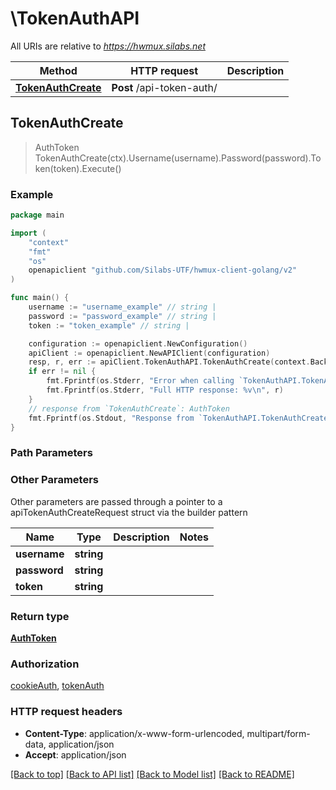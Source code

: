 # \TokenAuthAPI

All URIs are relative to *https://hwmux.silabs.net*

Method | HTTP request | Description
------------- | ------------- | -------------
[**TokenAuthCreate**](TokenAuthAPI.md#TokenAuthCreate) | **Post** /api-token-auth/ | 



## TokenAuthCreate

> AuthToken TokenAuthCreate(ctx).Username(username).Password(password).Token(token).Execute()



### Example

```go
package main

import (
    "context"
    "fmt"
    "os"
    openapiclient "github.com/Silabs-UTF/hwmux-client-golang/v2"
)

func main() {
    username := "username_example" // string | 
    password := "password_example" // string | 
    token := "token_example" // string | 

    configuration := openapiclient.NewConfiguration()
    apiClient := openapiclient.NewAPIClient(configuration)
    resp, r, err := apiClient.TokenAuthAPI.TokenAuthCreate(context.Background()).Username(username).Password(password).Token(token).Execute()
    if err != nil {
        fmt.Fprintf(os.Stderr, "Error when calling `TokenAuthAPI.TokenAuthCreate``: %v\n", err)
        fmt.Fprintf(os.Stderr, "Full HTTP response: %v\n", r)
    }
    // response from `TokenAuthCreate`: AuthToken
    fmt.Fprintf(os.Stdout, "Response from `TokenAuthAPI.TokenAuthCreate`: %v\n", resp)
}
```

### Path Parameters



### Other Parameters

Other parameters are passed through a pointer to a apiTokenAuthCreateRequest struct via the builder pattern


Name | Type | Description  | Notes
------------- | ------------- | ------------- | -------------
 **username** | **string** |  | 
 **password** | **string** |  | 
 **token** | **string** |  | 

### Return type

[**AuthToken**](AuthToken.md)

### Authorization

[cookieAuth](../README.md#cookieAuth), [tokenAuth](../README.md#tokenAuth)

### HTTP request headers

- **Content-Type**: application/x-www-form-urlencoded, multipart/form-data, application/json
- **Accept**: application/json

[[Back to top]](#) [[Back to API list]](../README.md#documentation-for-api-endpoints)
[[Back to Model list]](../README.md#documentation-for-models)
[[Back to README]](../README.md)

